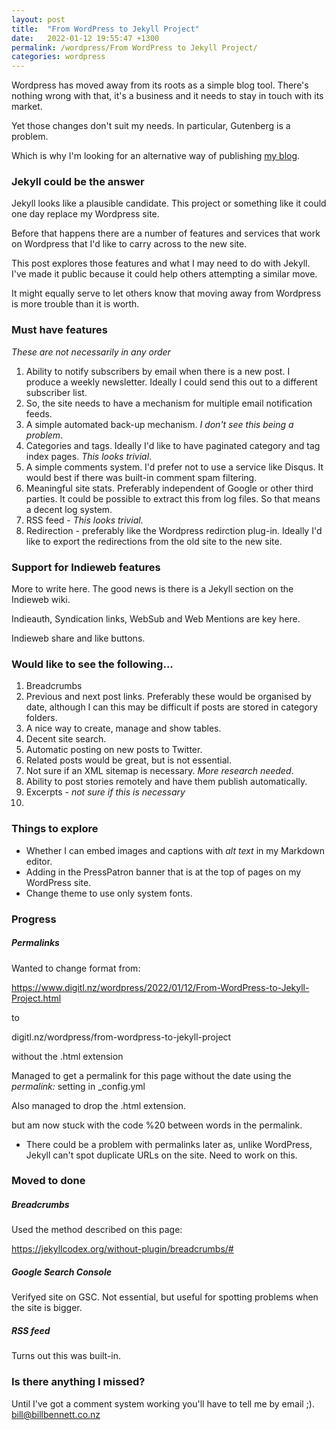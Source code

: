 ```yaml
---
layout: post
title:  "From WordPress to Jekyll Project"
date:   2022-01-12 19:55:47 +1300
permalink: /wordpress/From WordPress to Jekyll Project/
categories: wordpress
---
```


Wordpress has moved away from its roots as a simple blog tool. There's nothing wrong with that, it's a business and it needs to stay in touch with its market. 

Yet those changes don't suit my needs. In particular, Gutenberg is a problem. 

Which is why I'm looking for an alternative way of publishing [my blog](https://billbennett.co.nz). 


### Jekyll could be the answer
Jekyll looks like a plausible candidate. This project or something like it could one day replace my Wordpress site.

Before that happens there are a number of features and services that work on Wordpress that I'd like to carry across to the new site. 

This post explores those features and what I may need to do with Jekyll. I've made it public because it could help others attempting a similar move. 

It might equally serve to let others know that moving away from Wordpress is more trouble than it is worth. 


### Must have features
*These are not necessarily in any order*

1. Ability to notify subscribers by email when there is a new post. I produce a weekly newsletter. Ideally I could send this out to a different subscriber list. 
2. So, the site needs to have a mechanism for multiple email notification feeds. 
2. A simple automated back-up mechanism. *I don't see this being a problem*.
3. Categories and tags. Ideally I'd like to have paginated category and tag index pages. *This looks trivial*.
4. A simple comments system. I'd prefer not to use a service like Disqus. It would best if there was built-in comment spam filtering. 
5. Meaningful site stats. Preferably independent of Google or other third parties. It could be possible to extract this from log files. So that means a decent log system.
6. RSS feed - *This looks trivial*.
7. Redirection - preferably like the Wordpress redirction plug-in. Ideally I'd like to export the redirections from the old site to the new site. 


### Support for Indieweb features
More to write here. The good news is there is a Jekyll section on the Indieweb wiki. 

Indieauth, Syndication links, WebSub and Web Mentions are key here. 

Indieweb share and like buttons. 


### Would like to see the following...
1. Breadcrumbs
2. Previous and next post links. Preferably these would be organised by date, although I can this may be difficult if posts are stored in category folders.
3. A nice way to create, manage and show tables.
4. Decent site search. 
5. Automatic posting on new posts to Twitter. 
6. Related posts would be great, but is not essential.
7. Not sure if an XML sitemap is necessary. *More research needed*.
8. Ability to post stories remotely and have them publish automatically. 
9. Excerpts - *not sure if this is necessary*
10. 

### Things to explore	
- Whether I can embed images and captions with *alt text* in my Markdown editor.
- Adding in the PressPatron banner that is at the top of pages on my WordPress site.
- Change theme to use only system fonts.


### Progress
##### Permalinks
Wanted to change format from:

https://www.digitl.nz/wordpress/2022/01/12/From-WordPress-to-Jekyll-Project.html

to

digitl.nz/wordpress/from-wordpress-to-jekyll-project

without the .html extension

Managed to get a permalink for this page without the date using the *permalink:* setting in _config.yml 

Also managed to drop the .html extension. 

but am now stuck with the code %20 between words in the permalink.

- There could be a problem with permalinks later as, unlike WordPress, Jekyll can't spot duplicate URLs on the site. Need to work on this. 

### Moved to done
##### Breadcrumbs
Used the method described on this page:

https://jekyllcodex.org/without-plugin/breadcrumbs/#

##### Google Search Console
Verifyed site on GSC. Not essential, but useful for spotting problems when the site is bigger. 

##### RSS feed
Turns out this was built-in. 

### Is there anything I missed?
Until I've got a comment system working you'll have to tell me by email ;). [bill@billbennett.co.nz](mailto:bill@billbennett.co.nz)





